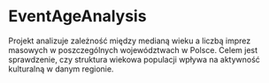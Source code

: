 # EventAgeAnalysis
Projekt analizuje zależność między medianą wieku a liczbą imprez masowych w poszczególnych województwach w Polsce. Celem jest sprawdzenie, czy struktura wiekowa populacji wpływa na aktywność kulturalną w danym regionie.
